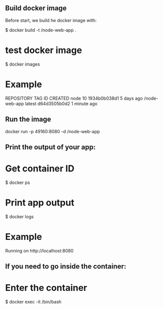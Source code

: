 ## Build docker image
Before start, we build he docker image with:

$ docker build -t <your username>/node-web-app .

# test docker image

$ docker images

# Example
REPOSITORY                      TAG        ID              CREATED
node                            10         1934b0b038d1    5 days ago
<your username>/node-web-app    latest     d64d3505b0d2    1 minute ago

## Run the image
docker run -p 49160:8080 -d <your username>/node-web-app

## Print the output of your app:
# Get container ID
$ docker ps

# Print app output
$ docker logs <container id>

# Example
Running on http://localhost:8080


## If you need to go inside the container:

# Enter the container
$ docker exec -it <container id> /bin/bash
